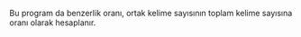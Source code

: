 Bu program da benzerlik oranı, ortak kelime sayısının toplam kelime sayısına oranı olarak hesaplanır.
